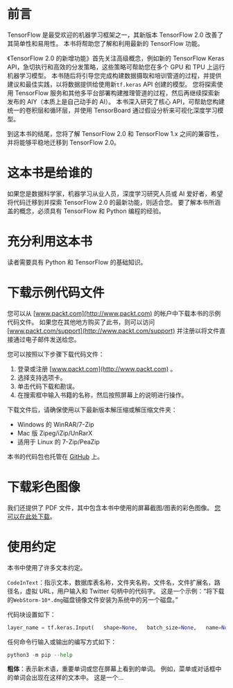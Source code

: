 # 前言

TensorFlow 是最受欢迎的机器学习框架之一，其新版本 TensorFlow 2.0 改善了其简单性和易用性。 本书将帮助您了解和利用最新的 TensorFlow 功能。

《TensorFlow 2.0 的新增功能》首先关注高级概念，例如新的 TensorFlow Keras API，急切执行和高效的分发策略，这些策略可帮助您在多个 GPU 和 TPU 上运行机器学习模型。 本书随后将引导您完成构建数据摄取和培训管道的过程，并提供建议和最佳实践，以将数据提供给使用新`tf.keras` API 创建的模型。 您将探索使用 TensorFlow 服务和其他多平台部署构建推理管道的过程，然后再继续探索新发布的 AIY（本质上是自己动手的 AI）。 本书深入研究了核心 API，可帮助您构建统一的卷积层和循环层，并使用 TensorBoard 通过假设分析来可视化深度学习模型。

到这本书的结尾，您将了解 TensorFlow 2.0 和 TensorFlow 1.x 之间的兼容性，并将能够平稳地迁移到 TensorFlow 2.0。

# 这本书是给谁的

如果您是数据科学家，机器学习从业人员，深度学习研究人员或 AI 爱好者，希望将代码迁移到并探索 TensorFlow 2.0 的最新功能，则适合您。 要了解本书所涵盖的概念，必须具有 TensorFlow 和 Python 编程的经验。

# 充分利用这本书

读者需要具有 Python 和 TensorFlow 的基础知识。

# 下载示例代码文件

您可以从 [www.packt.com](http://www.packt.com) 的帐户中下载本书的示例代码文件。 如果您在其他地方购买了此书，则可以访问 [www.packt.com/support](http://www.packt.com/support) 并注册以将文件直接通过电子邮件发送给您。

您可以按照以下步骤下载代码文件：

1.  登录或注册 [www.packt.com](http://www.packt.com) 。
2.  选择支持选项卡。
3.  单击代码下载和勘误。
4.  在搜索框中输入书籍的名称，然后按照屏幕上的说明进行操作。

下载文件后，请确保使用以下最新版本解压缩或解压缩文件夹：

*   Windows 的 WinRAR/7-Zip
*   Mac 版 Zipeg/iZip/UnRarX
*   适用于 Linux 的 7-Zip/PeaZip

本书的代码包也托管在 [GitHub](https://github.com/PacktPublishing/What-s-New-in-TensorFlow-2.0) 上。

# 下载彩色图像

我们还提供了 PDF 文件，其中包含本书中使用的屏幕截图/图表的彩色图像。 [您可以在此处下载](_ColorImages.pdf)。

# 使用约定

本书中使用了许多文本约定。

`CodeInText`：指示文本，数据库表名称，文件夹名称，文件名，文件扩展名，路径名，虚拟 URL，用户输入和 Twitter 句柄中的代码字。 这是一个示例：“将下载的`WebStorm-10*.dmg`磁盘镜像文件安装为系统中的另一个磁盘。”

代码块设置如下：

```py
layer_name = tf.keras.Input(   shape=None,   batch_size=None,   name=None,   dtype=None,   sparse=False,   tensor=None,   **kwargs)
```

任何命令行输入或输出的编写方式如下：

```py
python3 -m pip --help
```

**粗体**：表示新术语，重要单词或您在屏幕上看到的单词。 例如，菜单或对话框中的单词会出现在这样的文本中。 这是一个...